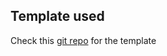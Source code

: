 ## Template used
Check this [git repo](https://github.com/emilbaehr/automatic-app-landing-page) for the template